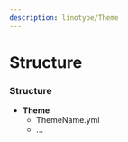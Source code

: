 ```yaml
---
description: linotype/Theme
---
```


# Structure

### Structure

* **Theme**
  * ThemeName.yml
  * ...



